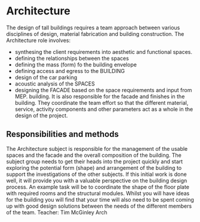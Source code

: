 # Architecture
The design of tall buildings requires a team approach between various
disciplines of design, material fabrication and building
construction. The Architecture role involves:
* synthesing the client requirements into aesthetic and functional spaces.
* defining the relationships between the spaces
* defining the mass (form) fo the building envelope
* defining access and egress to the BUILDING
* design of the car parking
* acoustic analysis of the SPACES
* designing the FACADE based on the space requirements and input from MEP.
building. It is also responsible for the facade and finishes in the
building. They coordinate the team effort so that the different
material, service, activity components and other parameters act as a
whole in the design of the project.

## Responsibilities and methods
The Architecture subject is responsible for the management of the
usable spaces and the facade and the overall composition of the
building. The subject group needs to get their heads into the project
quickly and start exploring the potential form (shape) and
arrangement of the building to support the investigations of the
other subjects. If this initial work is done well, it will provide
you with a valuable perspective on the building design process. An
example task will be to coordinate the shape of the floor plate with
required rooms and the structural modules. Whilst you will have ideas
for the building you will find that your time will also need to be
spent coming up with good design solutions between the needs of the
different members of the team.
Teacher: Tim McGinley
Arch

